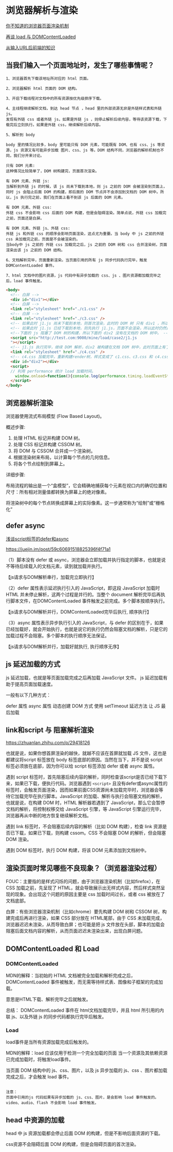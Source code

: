 # 浏览器解析与渲染

[你不知道的浏览器页面渲染机制](https://juejin.cn/post/6844903815758479374)

[再谈 load 与 DOMContentLoaded](https://juejin.cn/post/6844903623583891469)

[从输入URL后前端的知识](https://mp.weixin.qq.com/s?__biz=MzUyMTMxMTc1Ng==&mid=2247483712&idx=1&sn=545325dc5a3e84be44554809264ba39b&chksm=f9dc4223ceabcb3566be4689fb49d9868712e572eb2a6bb08cb159dc4c4f0d55b22e0b667c92&scene=21#wechat_redirect)

## 当我们输入一个页面地址时，发生了哪些事情呢？

```
1、浏览器首先下载该地址所对应的 html 页面。

2、浏览器解析 html 页面的 DOM 结构。

3、开启下载线程对文档中的所有资源按优先级排序下载。

4、主线程继续解析文档，到达 head 节点 ，head 里的外部资源无非是外链样式表和外链 js。
发现有外链 css 或者外链 js，如果是外链 js ，则停止解析后续内容，等待该资源下载，下载完后立刻执行。如果是外链 css，继续解析后续内容。

5、解析到 body

body 里的情况比较多，body 里可能只有 DOM 元素，可能既有 DOM、也有 css、js 等资源，js 资源又有可能异步加载 图片、css、js 等。DOM 结构不同，浏览器的解析机制也不同，我们分开来讨论。

只有 DOM 元素:
这种情况比较简单了，DOM 树构建完，页面首次渲染。

有 DOM 元素、外链 js:
当解析到外链 js 的时候，该 js 尚未下载到本地，则 js 之前的 DOM 会被渲染到页面上，同时 js 会阻止后面 DOM 的构建，即后面的 DOM 节点并不会添加到文档的 DOM 树中。所以，js 执行完之前，我们在页面上看不到该 js 后面的 DOM 元素。

有 DOM 元素、外链 css:
外链 css 不会影响 css 后面的 DOM 构建，但是会阻碍渲染。简单点说，外链 css 加载完之前，页面还是白屏。

有 DOM 元素、外链 js、外链 css:
外链 js 和外链 css 的顺序会影响页面渲染，这点尤为重要。当 body 中 js 之前的外链 css 未加载完之前，页面是不会被渲染的。
当body中 js 之前的 外链 css 加载完之后，js 之前的 DOM 树和 css 合并渲染树，页面渲染出该 js 之前的 DOM 结构。

6、文档解析完毕，页面重新渲染。当页面引用的所有 js 同步代码执行完毕，触发 DOMContentLoaded 事件。

7、html 文档中的图片资源，js 代码中有异步加载的 css、js 、图片资源都加载完毕之后，load 事件触发。
```

```html
<body>
  <!-- 白屏 -->
  <div id="div1"></div>
  <!-- 白屏 -->
  <link rel="stylesheet" href="./c1.css" />
  <!-- 白屏 -->
  <link rel="stylesheet" href="./c3.css" />
  <!-- 如果此时 j1.js 尚未下载到本地，则首次渲染，此时的 DOM 树 只有 div1 ，所以页面上只会显示 div1，样式是 c1.css 和 c3.css 的并集。-->
  <!-- 如果此时 j1.js 已经下载到本地，则先执行 j1.js，页面不会渲染，所以此时仍然是白屏。-->
  <!--下面的 js 阻塞了 DOM 树的构建，所以下面的 div2 没有在文档的 DOM 树中。 -->
  <script src="http://test.com:9000/mine/load/case2/j1.js
  "></script>
  <!-- j1.js 执行完毕，继续 DOM 解析，div2 被构建在文档 DOM 树中，此时页面上有了div2 元素，样式仍然是 c1.css 和 c3.css 的并集 -->
  <link rel="stylesheet" href="./c4.css" />
  <!-- c4.css 加载完毕，重新构建render树，样式变成了 c1.css、c3.css 和 c4.css 的并集 -->
  <div id="div2"></div>
  <script>
  // 利用 performance 统计 load 加载时间。
    window.onload=function(){console.log(performance.timing.loadEventStart - performance.timing.fetchStart);}
  </script>
</body>
```

## 浏览器解析渲染

浏览器使用流式布局模型 (Flow Based Layout)。

概述步骤:

1. 处理 HTML 标记并构建 DOM 树。
2. 处理 CSS 标记并构建 CSSOM 树。
3. 将 DOM 与 CSSOM 合并成一个渲染树。
4. 根据渲染树来布局，以计算每个节点的几何信息。
5. 将各个节点绘制到屏幕上。

详细步骤:

布局流程的输出是一个“盒模型”，它会精确地捕获每个元素在视口内的确切位置和尺寸：所有相对测量值都转换为屏幕上的绝对像素。

将渲染树中的每个节点转换成屏幕上的实际像素。这一步通常称为“绘制”或“栅格化”

## defer async

[浅谈script标签的defer和async](https://segmentfault.com/a/1190000006778717)

<https://juejin.im/post/59c60691518825396f4f71a1>

（1）脚本没有 defer 或 async，浏览器会立即加载并执行指定的脚本，也就是说不等待后续载入的文档元素，读到就加载并执行。

【js请求与DOM解析串行，加载完立即执行】

（2）defer 属性表示延迟执行引入的 JavaScript，即这段 JavaScript 加载时 HTML 并未停止解析，这两个过程是并行的。当整个 document 解析完毕后再执行脚本文件，在DOMContentLoaded 事件触发之前完成。多个脚本按顺序执行。

【js请求与DOM解析并行，DOMContentLoaded完毕后执行, 顺序执行】

（3）async 属性表示异步执行引入的 JavaScript，与 defer 的区别在于，如果已经加载好，就会开始执行，也就是说它的执行仍然会阻塞文档的解析，只是它的加载过程不会阻塞。多个脚本的执行顺序无法保证。

【js请求与DOM解析并行，加载好就执行, 执行顺序无序】

## js 延迟加载的方式

js 延迟加载，也就是等页面加载完成之后再加载 JavaScript 文件。 js 延迟加载有助于提高页面加载速度。

一般有以下几种方式：

defer 属性
async 属性
动态创建 DOM 方式
使用 setTimeout 延迟方法
让 JS 最后加载

## link和script 与 阻塞解析渲染

<https://zhuanlan.zhihu.com/p/29418126>

也就是说，如果你想首屏渲染的越快，就越不应该在首屏就加载 JS 文件，这也是都建议将script 标签放在 body 标签底部的原因。当然在当下，并不是说 script 标签必须放在底部，因为你可以给 script 标签添加 defer 或者 async 属性。

遇到 script 标签时，首先阻塞后续内容的解析，同时检查该script是否已经下载下来，如果已下载，便执行代码。浏览器遇到 `<script>` 且没有defer或async属性的 标签时，会触发页面渲染，因而如果前面CSS资源尚未加载完毕时，浏览器会等待它加载完毕在执行脚本。JavaScript 的加载、解析与执行会阻塞文档的解析，也就是说，在构建 DOM 时，HTML 解析器若遇到了 JavaScript，那么它会暂停文档的解析，将控制权移交给 JavaScript 引擎，等 JavaScript 引擎运行完毕，浏览器再从中断的地方恢复继续解析文档。

遇到 link 标签时，不会阻塞后续内容的解析（比如 DOM 构建），检查 link 资源是否已下载，如果已下载，则构建 cssom。CSS 不会阻塞 DOM 的解析，但会阻塞 DOM 渲染。

遇到 DOM 标签时，执行 DOM 构建，将该 DOM 元素添加到文档树中。

## 渲染页面时常见哪些不良现象？（浏览器渲染过程）

FOUC：主要指的是样式闪烁的问题，由于浏览器渲染机制（比如firefox），在 CSS 加载之前，先呈现了 HTML，就会导致展示出无样式内容，然后样式突然呈现的现象。会出现这个问题的原因主要是 css 加载时间过长，或者 css 被放在了文档底部。

白屏：有些浏览器渲染机制（比如chrome）要先构建 DOM 树和 CSSOM 树，构建完成后再进行渲染，如果 CSS 部分放在 HTML尾部，由于 CSS 未加载完成，浏览器迟迟未渲染，从而导致白屏；也可能是把 js 文件放在头部，脚本的加载会阻塞后面文档内容的解析，从而页面迟迟未渲染出来，出现白屏问题。

## DOMContentLoaded 和 Load

### DOMContentLoaded

MDN的解释：当初始的 HTML 文档被完全加载和解析完成之后，DOMContentLoaded 事件被触发，而无需等待样式表、图像和子框架的完成加载。

意思是HTML下载、解析完毕之后就触发。

总结： DOMContentLoaded 事件在 html文档加载完毕，并且 html 所引用的内联 js、以及外链 js 的同步代码都执行完毕后触发。

### Load

load事件是当所有资源加载完成后触发的。

MDN的解释：load 应该仅用于检测一个完全加载的页面 当一个资源及其依赖资源已完成加载时，将触发load事件。

当页面 DOM 结构中的 js、css、图片，以及 js 异步加载的 js、css 、图片都加载完成之后，才会触发 load 事件。

```

注意：
页面中引用的js 代码如果有异步加载的 js、css、图片，是会影响 load 事件触发的。
video、audio、flash 不会影响 load 事件触发。

```

## head 中资源的加载

head 中 js 资源加载都会停止后面 DOM 的构建，但是不影响后面资源的下载。

css资源不会阻碍后面 DOM 的构建，但是会阻碍页面的首次渲染。
